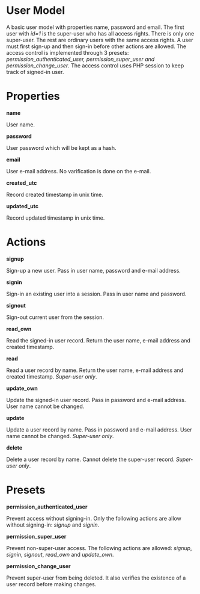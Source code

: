 User Model
==========

A basic user model with properties name, password and email. The first user with *id=1* is the super-user who has all access rights. There is only one super-user. The rest are ordinary users with the same access rights. A user must first sign-up and then sign-in before other actions are allowed. The access control is implemented through 3 presets: *permission_authenticated_user, permission_super_user and permission_change_user*. The access control uses PHP session to keep track of signed-in user.

# Properties

**name**

User name.

**password**

User password which will be kept as a hash.

**email**

User e-mail address. No varification is done on the e-mail.

**created_utc**

Record created timestamp in unix time.

**updated_utc**

Record updated timestamp in unix time.

# Actions

**signup**

Sign-up a new user. Pass in user name, password and e-mail address.

**signin**

Sign-in an existing user into a session. Pass in user name and password.

**signout**

Sign-out current user from the session.

**read_own**

Read the signed-in user record. Return the user name, e-mail address and created timestamp.

**read**

Read a user record by name. Return the user name, e-mail address and created timestamp. *Super-user only*. 

**update_own**

Update the signed-in user record. Pass in password and e-mail address. User name cannot be changed.

**update**

Update a user record by name. Pass in password and e-mail address. User name cannot be changed. *Super-user only*.

**delete**

Delete a user record by name. Cannot delete the super-user record. *Super-user only*.

# Presets

**permission_authenticated_user**

Prevent access without signing-in. Only the following actions are allow without signing-in: *signup* and *signin*. 

**permission_super_user**

Prevent non-super-user access. The following actions are allowed: *signup*, *signin*, *signout*, *read_own* and *update_own*. 

**permission_change_user**

Prevent super-user from being deleted. It also verifies the existence of a user record before making changes.

